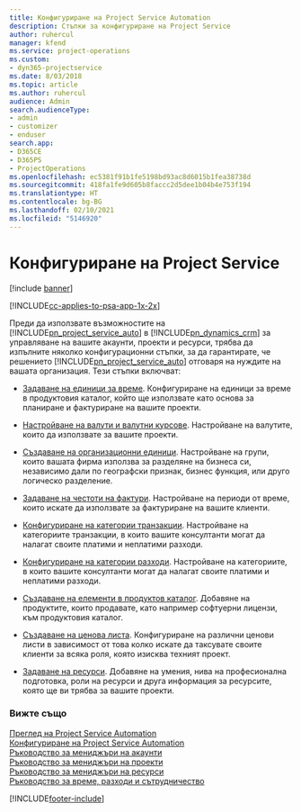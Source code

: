 ```yaml
---
title: Конфигуриране на Project Service Automation
description: Стъпки за конфигуриране на Project Service
author: ruhercul
manager: kfend
ms.service: project-operations
ms.custom:
- dyn365-projectservice
ms.date: 8/03/2018
ms.topic: article
ms.author: ruhercul
audience: Admin
search.audienceType:
- admin
- customizer
- enduser
search.app:
- D365CE
- D365PS
- ProjectOperations
ms.openlocfilehash: ec5381f91b1fe5198bd93ac8d6015b1fea38738d
ms.sourcegitcommit: 418fa1fe9d605b8faccc2d5dee1b04b4e753f194
ms.translationtype: HT
ms.contentlocale: bg-BG
ms.lasthandoff: 02/10/2021
ms.locfileid: "5146920"
---
```

# <a name="configure-project-service"></a>Конфигуриране на Project Service

[!include [banner](../includes/psa-now-project-operations.md)]

[!INCLUDE[cc-applies-to-psa-app-1x-2x](../includes/cc-applies-to-psa-app-1x-2x.md)]

Преди да използвате възможностите на [!INCLUDE[pn_project_service_auto](../includes/pn-project-service-auto.md)] в [!INCLUDE[pn_dynamics_crm](../includes/pn-dynamics-crm.md)] за управляване на вашите акаунти, проекти и ресурси, трябва да изпълните няколко конфигурационни стъпки, за да гарантирате, че решението [!INCLUDE[pn_project_service_auto](../includes/pn-project-service-auto.md)] отговаря на нуждите на вашата организация. Тези стъпки включват:  
  
-   [Задаване на единици за време](../psa/set-up-time-units.md). Конфигуриране на единици за време в продуктовия каталог, който ще използвате като основа за планиране и фактуриране на вашите проекти.  
  
-   [Настройване на валути и валутни курсове](../psa/set-up-currencies-exchange-rates.md). Настройване на валутите, които да използвате за вашите проекти.  
  
-   [Създаване на организационни единици](../psa/create-organizational-units.md). Настройване на групи, които вашата фирма използва за разделяне на бизнеса си, независимо дали по географски признак, бизнес функция, или друго логическо разделение.  
  
-   [Задаване на честоти на фактури](../psa/set-up-invoice-frequencies.md). Настройване на периоди от време, които искате да използвате за фактуриране на вашите клиенти.  
  
-   [Конфигуриране на категории транзакции](../psa/configure-transaction-categories.md). Настройване на категориите транзакции, в които вашите консултанти могат да налагат своите платими и неплатими разходи.  
  
-   [Конфигуриране на категории разходи](../psa/configure-expense-categories.md). Настройване на категориите, в които вашите консултанти могат да налагат своите платими и неплатими разходи.  
  
-   [Създаване на елементи в продуктов каталог](../psa/create-product-catalog-items.md). Добавяне на продуктите, които продавате, като например софтуерни лицензи, към продуктовия каталог.  
  
-   [Създаване на ценова листа](../psa/create-price-list.md). Конфигуриране на различни ценови листи в зависимост от това колко искате да таксувате своите клиенти за всяка роля, която изисква техният проект.  
  
-   [Задаване на ресурси](../psa/set-up-resources.md). Добавяне на умения, нива на професионална подготовка, роли на ресурси и друга информация за ресурсите, която ще ви трябва за вашите проекти.  
  
### <a name="see-also"></a>Вижте също  
 [Преглед на Project Service Automation](../psa/overview.md)   
 [Конфигуриране на Project Service Automation](../psa/configure.md)   
 [Ръководство за мениджъри на акаунти](../psa/account-manager-guide.md)   
 [Ръководство за мениджъри на проекти](../psa/project-manager-guide.md)   
 [Ръководство за мениджъри на ресурси](../psa/resource-manager-guide.md)   
 [Ръководство за време, разходи и сътрудничество](../psa/time-expense-collaboration-guide.md)


[!INCLUDE[footer-include](../includes/footer-banner.md)]